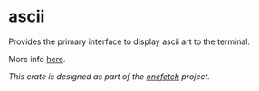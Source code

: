 # ascii

Provides the primary interface to display ascii art to the terminal.

More info [here](https://github.com/o2sh/onefetch/wiki/ascii-art).

_This crate is designed as part of the [onefetch](https://github.com/o2sh/onefetch) project._
